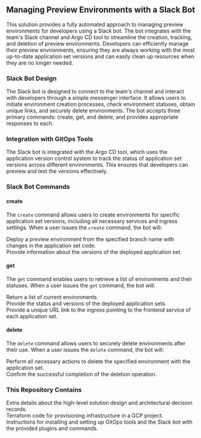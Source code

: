 ## Managing Preview Environments with a Slack Bot

This solution provides a fully automated approach to managing preview environments for developers using a Slack bot. The bot integrates with the team's Slack channel and Argo CD tool to streamline the creation, tracking, and deletion of preview environments. Developers can efficiently manage their preview environments, ensuring they are always working with the most up-to-date application set versions and can easily clean up resources when they are no longer needed.

### Slack Bot Design

The Slack bot is designed to connect to the team's channel and interact with developers through a simple messenger interface. It allows users to initiate environment creation processes, check environment statuses, obtain unique links, and securely delete environments. The bot accepts three primary commands: create, get, and delete, and provides appropriate responses to each.

### Integration with GitOps Tools

The Slack bot is integrated with the Argo CD tool, which uses the application version control system to track the status of application set versions across different environments. This ensures that developers can preview and test the versions effectively.

### Slack Bot Commands

#### create
  
The `create` command allows users to create environments for specific application set versions, including all necessary services and ingress settings. When a user issues the `create` command, the bot will:  
  
Deploy a preview environment from the specified branch name with changes in the application set code.  
Provide information about the versions of the deployed application set.  
  
#### get
  
The `get` command enables users to retrieve a list of environments and their statuses. When a user issues the `get` command, the bot will:  
  
Return a list of current environments.  
Provide the status and versions of the deployed application sets.  
Provide a unique URL link to the ingress pointing to the frontend service of each application set.  
  
#### delete
  
The `delete` command allows users to securely delete environments after their use. When a user issues the `delete` command, the bot will:  
  
Perform all necessary actions to delete the specified environment with the application set.  
Confirm the successful completion of the deletion operation.  

### This Repository Contains

Extra details about the high-level solution design and architectural decision records.  
Terraform code for provisioning infrastructure in a GCP project.  
Instructions for installing and setting up GitOps tools and the Slack bot with the provided plugins and commands.  
